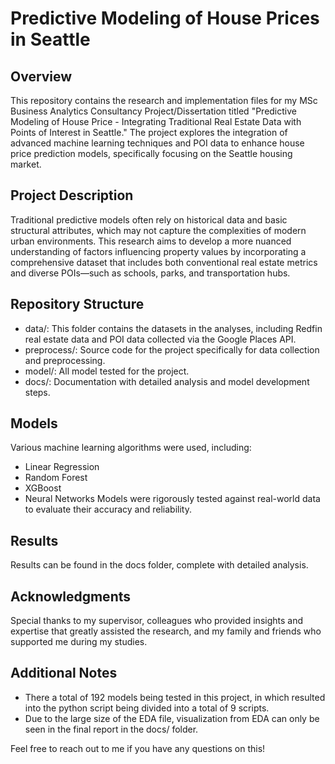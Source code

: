 # Predictive Modeling of House Prices in Seattle

## Overview
This repository contains the research and implementation files for my MSc Business Analytics Consultancy Project/Dissertation titled "Predictive Modeling of House Price - Integrating Traditional Real Estate Data with Points of Interest in Seattle." The project explores the integration of advanced machine learning techniques and POI data to enhance house price prediction models, specifically focusing on the Seattle housing market.

## Project Description
Traditional predictive models often rely on historical data and basic structural attributes, which may not capture the complexities of modern urban environments. This research aims to develop a more nuanced understanding of factors influencing property values by incorporating a comprehensive dataset that includes both conventional real estate metrics and diverse POIs—such as schools, parks, and transportation hubs.

## Repository Structure
- data/: This folder contains the datasets in the analyses, including Redfin real estate data and POI data collected via the Google Places API.
- preprocess/: Source code for the project specifically for data collection and preprocessing.
- model/: All model tested for the project.
- docs/: Documentation with detailed analysis and model development steps.

## Models
Various machine learning algorithms were used, including:
- Linear Regression
- Random Forest
- XGBoost
- Neural Networks
Models were rigorously tested against real-world data to evaluate their accuracy and reliability.

## Results
Results can be found in the docs folder, complete with detailed analysis.

## Acknowledgments
Special thanks to my supervisor, colleagues who provided insights and expertise that greatly assisted the research, and my family and friends who supported me during my studies.

## Additional Notes
- There a total of 192 models being tested in this project, in which resulted into the python script being divided into a total of 9 scripts.
- Due to the large size of the EDA file, visualization from EDA can only be seen in the final report in the docs/ folder.

Feel free to reach out to me if you have any questions on this! 
